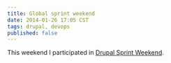 ```yaml
---
title: Global sprint weekend
date: 2014-01-26 17:05 CST
tags: drupal, devops
published: false
---
```


This weekend I participated in [Drupal Sprint Weekend][].


[Drupal Sprint Weekend]: https://groups.drupal.org/node/332998
